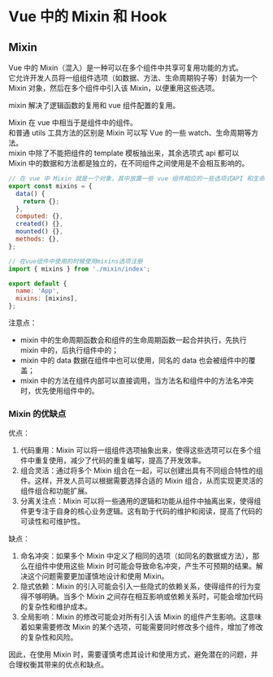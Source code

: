 # Vue 中的 Mixin 和 Hook

## Mixin

Vue 中的 Mixin（混入）是一种可以在多个组件中共享可复用功能的方式。  
它允许开发人员将一组组件选项（如数据、方法、生命周期钩子等）封装为一个 Mixin 对象，然后在多个组件中引入该 Mixin，以便重用这些选项。

mixin 解决了逻辑函数的复用和 vue 组件配置的复用。

Mixin 在 vue 中相当于是组件中的组件。  
和普通 utils 工具方法的区别是 Mixin 可以写 Vue 的一些 watch、生命周期等方法。  
mixin 中除了不能把组件的 template 模板抽出来，其余选项式 api 都可以  
Mixin 中的数据和方法都是独立的，在不同组件之间使用是不会相互影响的。

```js
// 在 vue 中 Mixin 就是一个对象，其中放置一些 vue 组件相应的一些选项式API 和生命周期钩子。
export const mixins = {
  data() {
    return {};
  },
  computed: {},
  created() {},
  mounted() {},
  methods: {},
};

// 在vue组件中使用的时候使用mixins选项注册
import { mixins } from './mixin/index';

export default {
  name: 'App',
  mixins: [mixins],
};
```

注意点：

- mixin 中的生命周期函数会和组件的生命周期函数一起合并执行，先执行 mixin 中的，后执行组件中的；
- mixin 中的 data 数据在组件中也可以使用，同名的 data 也会被组件中的覆盖；
- mixin 中的方法在组件内部可以直接调用，当方法名和组件中的方法名冲突时，优先使用组件中的。

### Mixin 的优缺点

优点：

1. 代码重用：Mixin 可以将一组组件选项抽象出来，使得这些选项可以在多个组件中重复使用，减少了代码的重复编写，提高了开发效率。
2. 组合灵活：通过将多个 Mixin 组合在一起，可以创建出具有不同组合特性的组件。这样，开发人员可以根据需要选择合适的 Mixin 组合，从而实现更灵活的组件组合和功能扩展。
3. 分离关注点：Mixin 可以将一些通用的逻辑和功能从组件中抽离出来，使得组件更专注于自身的核心业务逻辑。这有助于代码的维护和阅读，提高了代码的可读性和可维护性。

缺点：

1. 命名冲突：如果多个 Mixin 中定义了相同的选项（如同名的数据或方法），那么在组件中使用这些 Mixin 时可能会导致命名冲突，产生不可预期的结果。解决这个问题需要更加谨慎地设计和使用 Mixin。
2. 隐式依赖：Mixin 的引入可能会引入一些隐式的依赖关系，使得组件的行为变得不够明确。当多个 Mixin 之间存在相互影响或依赖关系时，可能会增加代码的复杂性和维护成本。
3. 全局影响：Mixin 的修改可能会对所有引入该 Mixin 的组件产生影响。这意味着如果需要修改 Mixin 的某个选项，可能需要同时修改多个组件，增加了修改的复杂性和风险。

因此，在使用 Mixin 时，需要谨慎考虑其设计和使用方式，避免潜在的问题，并合理权衡其带来的优点和缺点。
